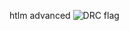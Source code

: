 htlm advanced
![DRC flag](https://upload.wikimedia.org/wikipedia/commons/6/6f/Flag_of_the_Democratic_Republic_of_the_Congo.svg)


